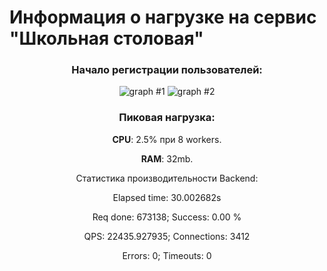 # Информация о нагрузке на сервис "Школьная столовая"

<h3 align="center"> Начало регистрации пользователей:</h3>

<p align="center">
  <img src="https://i.imgur.com/IS4iB5L.png" alt="graph #1" />
  <img src="https://i.imgur.com/tkLk8AC.png" alt="graph #2" /> 
</p>

<h3 align="center">Пиковая нагрузка:</h3>
<p align="center"><b>CPU</b>: 2.5% при 8 workers.</p>
<p align="center"><b>RAM</b>: 32mb.</p>

<p align="center">
Статистика производительности Backend:  
   <p align="center">Elapsed time: 30.002682s</p>
   <p align="center">Req done: 673138; Success: 0.00 %</p>
   <p align="center">QPS: 22435.927935; Connections: 3412</p>
   <p align="center">Errors: 0; Timeouts: 0</p>
</p>
